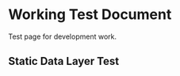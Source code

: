 # Working Test Document

Test page for development work.

<script setup lang="ts">
import StaticDataLayerTest from './.vitepress/theme/components/StaticDataLayerTest.vue'
</script>

## Static Data Layer Test

<StaticDataLayerTest />